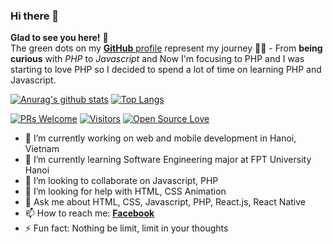 ### Hi there 👋
**Glad to see you here!** :star_struck: <br> The green dots on my [**GitHub** profile](https://github.com/tunnaduong?tab=repositories) represent my journey :running_man: - From **being curious** with *PHP* to *Javascript* and Now I'm focusing to PHP and I was starting to love PHP so I decided to spend a lot of time on learning PHP and Javascript. 

[![Anurag's github stats](https://github-readme-stats.vercel.app/api?username=tunnaduong&show_icons=true)](https://github.com/anuraghazra/github-readme-stats)
[![Top Langs](https://github-readme-stats.vercel.app/api/top-langs/?username=tunnaduong&hide=hack)](https://github.com/anuraghazra/github-readme-stats)

[![PRs Welcome](https://img.shields.io/badge/PRs-welcome-brightgreen.svg?style=flat&logo=github)](https://github.com/tunnaduong) [![Visitors](https://visitor-badge.glitch.me/badge?page_id=tunnaduong.visitor-badge)](https://github.com/tunnaduong) [![Open Source Love](https://badges.frapsoft.com/os/v2/open-source.svg?v=103)](https://github.com/tunnaduong)

<!-- <sup>**[Click here](https://github.com/iamvucms/jobtweets/blob/master/PROJECTS.md)** *to view my other projects.</sup>* -->

- 🔭 I’m currently working on web and mobile development in Hanoi, Vietnam
- 🌱 I’m currently learning Software Engineering major at FPT University Hanoi
- 👯 I’m looking to collaborate on Javascript, PHP
- 🤔 I’m looking for help with HTML, CSS Animation
- 💬 Ask me about HTML, CSS, Javascript, PHP, React.js, React Native
- 📫 How to reach me: [**Facebook**](https://www.facebook.com/tunnaduong)
- ⚡ Fun fact: Nothing be limit, limit in your thoughts
<!--
**tunnaduong/tunnaduong** is a ✨ _special_ ✨ repository because its `README.md` (this file) appears on your GitHub profile.

Here are some ideas to get you started:

- 🔭 I’m currently working on ...
- 🌱 I’m currently learning ...
- 👯 I’m looking to collaborate on ...
- 🤔 I’m looking for help with ...
- 💬 Ask me about ...
- 📫 How to reach me: ...
- 😄 Pronouns: ...
- ⚡ Fun fact: ...
-->
